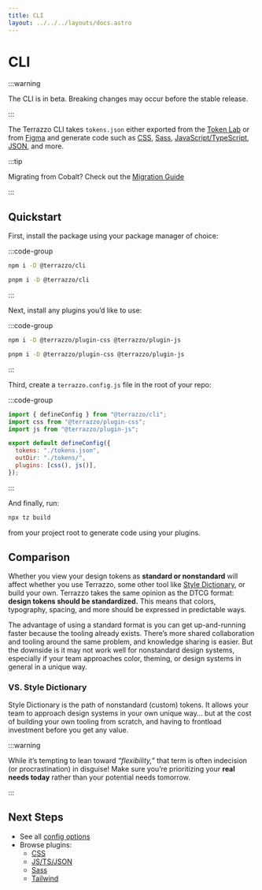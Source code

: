 ```yaml
---
title: CLI
layout: ../../../layouts/docs.astro
---
```


# CLI

:::warning

The CLI is in beta. Breaking changes may occur before the stable release.

:::

The Terrazzo CLI takes `tokens.json` either exported from the [Token Lab](/lab) or from [Figma](/docs/tokens) and generate code such as [CSS](/docs/cli/integrations/ss), [Sass](/docs/cli/integrations/sass), [JavaScript/TypeScript](/docs/cli/integrations/js), [JSON](/docs/cli/integrations/js), and more.

:::tip

Migrating from Cobalt? Check out the [Migration Guide](/docs/cli/migrating)

:::

## Quickstart

First, install the package using your package manager of choice:

:::code-group

```sh [npm]
npm i -D @terrazzo/cli
```

```sh [pnpm]
pnpm i -D @terrazzo/cli
```

:::

Next, install any plugins you’d like to use:

:::code-group

```sh [npm]
npm i -D @terrazzo/plugin-css @terrazzo/plugin-js
```

```sh [pnpm]
pnpm i -D @terrazzo/plugin-css @terrazzo/plugin-js
```

:::

Third, create a `terrazzo.config.js` file in the root of your repo:

:::code-group

```js [terrazzo.config.js]
import { defineConfig } from "@terrazzo/cli";
import css from "@terrazzo/plugin-css";
import js from "@terrazzo/plugin-js";

export default defineConfig({
  tokens: "./tokens.json",
  outDir: "./tokens/",
  plugins: [css(), js()],
});
```

:::

And finally, run:

```sh
npx tz build
```

from your project root to generate code using your plugins.

## Comparison

Whether you view your design tokens as **standard or nonstandard** will affect whether you use Terrazzo, some other tool like [Style Dictionary](https://amzn.github.io/style-dictionary/), or build your own. Terrazzo takes the same opinion as the DTCG format: **design tokens should be standardized.** This means that colors, typography, spacing, and more should be expressed in predictable ways.

The advantage of using a standard format is you can get up-and-running faster because the tooling already exists. There’s more shared collaboration and tooling around the same problem, and knowledge sharing is easier. But the downside is it may not work well for nonstandard design systems, especially if your team approaches color, theming, or design systems in general in a unique way.

### VS. Style Dictionary

Style Dictionary is the path of nonstandard (custom) tokens. It allows your team to approach design systems in your own unique way… but at the cost of building your own tooling from scratch, and having to frontload investment before you get any value.

:::warning

While it’s tempting to lean toward _“flexibility,”_ that term is often indecision (or procrastination) in disguise! Make sure you’re prioritizing your **real needs today** rather than your potential needs tomorrow.

:::

## Next Steps

- See all [config options](/docs/cli/config)
- Browse plugins:
  - [CSS](/docs/cli/integrations/css)
  - [JS/TS/JSON](/docs/cli/integrations/js)
  - [Sass](/docs/cli/integrations/sass)
  - [Tailwind](/docs/cli/integrations/tailwind)
